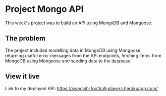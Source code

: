 # Project Mongo API

This week's project was to build an API using MongoDB and Mongoose.

## The problem

The project included modelling data in MongoDB using Mongoose, returning useful error messages from the API endpoints, fetching items from MongoDB using Mongoose and seeding data to the database.

## View it live

Link to my deployed API:
https://swedish-football-players.herokuapp.com/

